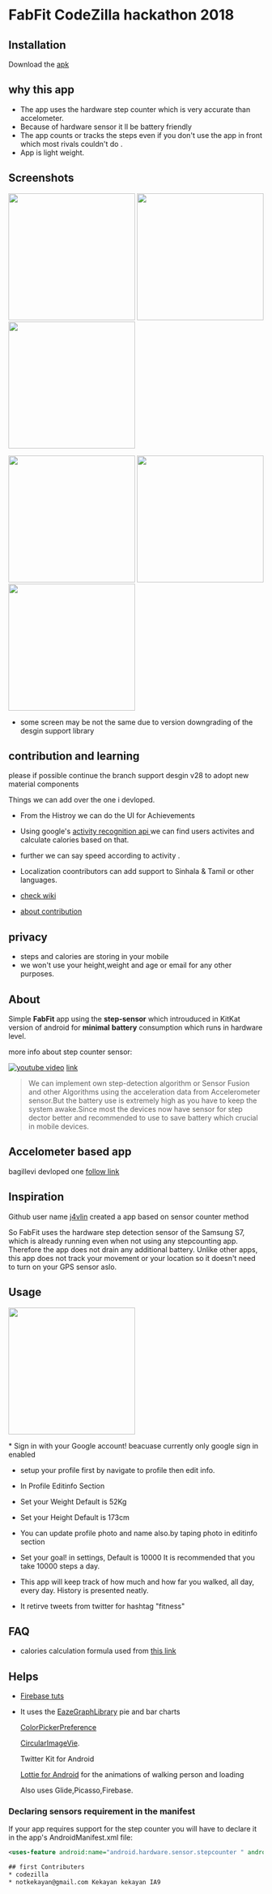 # FabFit CodeZilla hackathon 2018

## Installation

Download the [apk](https://github.com/codezilla2018/FabFit/blob/master/demo%20apk/app.apk) 

## why this app
* The app uses the hardware step counter which is very accurate than accelometer.
* Because of hardware sensor it ll be battery friendly
* The app counts or tracks the steps even if you don't use the app in front which most rivals couldn't do .
* App is light weight.

## Screenshots
<p float="left">
  <img src="https://github.com/kekayan/FabFit/raw/master/screenshots/steps.png" width="250" />
  <img src="https://github.com/kekayan/FabFit/raw/master/screenshots/tweets.png" width="250" /> 
  <img src="https://github.com/kekayan/FabFit/raw/master/screenshots/histroy.png" width="250" />
</p>
<p float="left">
  <img src="https://github.com/kekayan/FabFit/raw/master/screenshots/editprofile.png" width="250" />
  <img src="https://github.com/kekayan/FabFit/raw/master/screenshots/profile.png" width="250" /> 
  <img src="https://github.com/kekayan/FabFit/raw/master/screenshots/settings.png" width="250" />
</p>

* some screen may be not the same due to version downgrading of the desgin support library

## contribution and learning
please if possible continue the branch support desgin v28 to adopt new material components

Things we can add over the one i devloped.

* From the Histroy we can do the UI for Achievements
* Using google's [activity recognition api ](https://developers.google.com/location-context/activity-recognition/)we can find users activites and calculate calories based on that.
* further we can say speed according to activity .
* Localization coontributors can add support to Sinhala & Tamil or other languages.

* [check wiki](https://github.com/codezilla2018/FabFit/wiki)

* [about contribution](https://github.com/codezilla2018/FabFit/blob/master/CONTRIBUTING.md)
## privacy
* steps and calories are storing in your mobile
* we won't use your height,weight and age or email for any other purposes.
## About 
Simple 	**FabFit** app using the 	**step-sensor**  which introuduced in KitKat version of android for 	**minimal** **battery** consumption which runs in hardware level.

more info about step counter sensor: 

[![youtube video](https://img.youtube.com/vi/yv9jskPvLUc/mqdefault.jpg)](http://www.youtube.com/watch?v=yv9jskPvLUc)
[link](https://www.youtube.com/watch?v=yv9jskPvLUc)
>We can implement  own step-detection algorithm or  Sensor Fusion and other Algorithms using the acceleration data from Accelerometer sensor.But the battery use is extremely high as you have to keep the system awake.Since most the devices now have sensor for step dector better and recommended to use to save battery which crucial in mobile devices.
## Accelometer based app
bagillevi devloped one [follow link](https://github.com/bagilevi/android-pedometer)

## Inspiration
Github user name [j4vlin](https://github.com/j4velin) created a app based on sensor counter method

So FabFit uses the hardware step detection sensor of the Samsung S7, which is already running even when not using any stepcounting app. Therefore the app does not drain any additional battery. Unlike other apps, this app does not track your movement or your location so it doesn't need to turn on your GPS sensor aslo.

## Usage

<p><img src="https://github.com/kekayan/FabFit/raw/master/screenshots/login.png" width="250" /></p>
  * Sign in with your Google account!
     beacuase currently only google sign in enabled

* setup your profile first by navigate to profile then edit info.
* In Profile Editinfo Section
 * Set your Weight Default is 52Kg

 * Set your Height Default is 173cm
 * You can update profile photo and name also.by taping photo in editinfo section

* Set your goal! in settings, Default is 10000 It is recommended that you take 10000 steps a day.

* This app will keep track of how much and how far you walked, all day, every day. History is presented neatly.
* It retirve tweets from twitter for hashtag "fitness"

## FAQ
* calories calculation formula used from [this link](https://fitness.stackexchange.com/a/25500)

## Helps
* [Firebase tuts](https://www.firebase.com/docs/android/guide/saving-data.html)

* It uses the 
   [EazeGraphLibrary](https://github.com/blackfizz/EazeGraph)  pie and bar charts

   [ColorPickerPreference](https://github.com/attenzione/android-ColorPickerPreference)

   [CircularImageVie](https://github.com/lopspower/CircularImageView).

   Twitter Kit for Android 

   [Lottie for Android](https://github.com/airbnb/lottie-android) for the animations of walking person and loading 

   Also uses Glide,Picasso,Firebase.


### Declaring sensors requirement in the manifest
If your app requires support for the step counter you will have to declare it in the app's AndroidManifest.xml file:
```xml
<uses-feature android:name="android.hardware.sensor.stepcounter " android:required="true"/>

## first Contributers
* codezilla 
* notkekayan@gmail.com Kekayan kekayan IA9 

